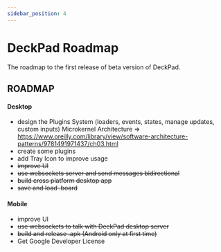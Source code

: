 ```yaml
---
sidebar_position: 4
---
```


# DeckPad Roadmap

The roadmap to the first release of beta version of DeckPad.

## ROADMAP

#### Desktop

- design the Plugins System (loaders, events, states, manage updates, custom inputs)
  Microkernel Architecture => https://www.oreilly.com/library/view/software-architecture-patterns/9781491971437/ch03.html
- create some plugins
- add Tray Icon to improve usage
- ~~improve UI~~
- ~~use websockets server and send messages bidirectional~~
- ~~build cross platform desktop app~~
- ~~save and load .board~~

#### Mobile

- improve UI
- ~~use websockets to talk with DeckPad desktop server~~
- ~~build and release .apk (Android only at first time)~~
- Get Google Developer License
